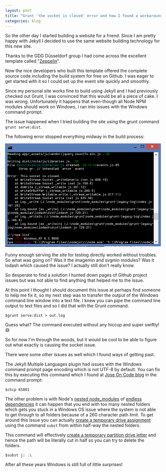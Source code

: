 ```yaml
---
layout: post
title: "Grunt 'the socket is closed' error and how I found a workaround"
categories: blog
---
```


So the other day I started building a website for a friend. Since I am pretty happy with Jekyll I decided to use the same website building technology for this new site.

Thanks to the GDG Düsseldorf group I had come across the excellent template called "[Zeppelin](https://github.com/gdg-x/zeppelin-grunt)".

Now the nice developers who built this template offered the complete source code including the build system for free on Github. I was eager to get started with it so I could set up the event site quickly and smoothly.

Since my personal site works fine to build using Jekyll and I had previously checked out Grunt, I was convinced that this would be all a piece of cake. I was wrong. Unfortunately it happens that even-though all Node NPM modules should work on Windows, I ran into issues with the Windows command prompt.

The issue happened when I tried building the site using the grunt command ```grunt serve:dist```.

The following error stopped everything midway in the build process:

[![Error: the socket is closed during script execution](/images/20150609-gruntsocketisclosederror.png)](/images/20150609-gruntsocketisclosederror.jpg)

Funny enough serving the site for testing directly worked without troubles. So what was going on? Was it the imagemin and svgmin modules? Was it lodash which caused the issue? I actually still don't really know.

So desperate to find a solution I hunted down pages of Github project issues but was not able to find anything that helped me to the issue.

At this point I thought I should document this issue at perhaps find someone to help me fix it, so my next step was to transfer the output of the Windows command line window into a text file. I knew you can pipe the command line output to text files and so I did that with the Grunt command.

    $grunt serve:dist > out.log

Guess what? The command executed without any hiccup and super swiftly! :smile:

So for now I'm through the woods, but it would be cool to be able to figure out what exactly is causing the socket issue.

There were some other issues as well which I found ways of getting past.

The Jekyll Multiple Languages plugin had issues with the Windows command prompt page encoding which is not UTF-8 by default. You can fix this by executing this command which I found at [Jose On Code blog](http://joseoncode.com/2011/11/27/solving-utf-problem-with-jekyll-on-windows/) in the command prompt:

    $chcp 65001
    
The other problem is with Node's [nested node_modules](https://github.com/joyent/node/issues/6960) of [endless dependencies](https://github.com/npm/npm/issues/3697) it can happen that you end with too many nested folders which gets you stuck in a Windows OS issue where the system is not able to get through to all folders because of a 260 character path limit. To get around this issue you can actually [create a temporary drive assignment](http://stackoverflow.com/questions/21731066/too-long-paths-because-of-nested-node-dependencies) using the command ```subst``` from within half-way the nested folders.

This command will effectively [create a temporary partition drive letter](http://www.makeuseof.com/tag/how-to-map-a-local-windows-folder-to-a-drive-letter/) and hence the path will be literally cut in half so you can try to delete the folders.

    $subst j: .\

After all these years Windows is still full of little surprises!